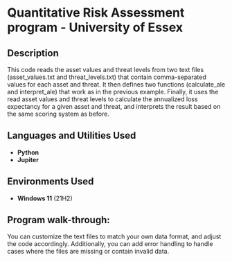 <h1>Quantitative Risk Assessment program - University of Essex</h1>



<h2>Description</h2>
This code reads the asset values and threat levels from two text files (asset_values.txt and threat_levels.txt) that contain comma-separated values for each asset and threat. It then defines two functions (calculate_ale and interpret_ale) that work as in the previous example. Finally, it uses the read asset values and threat levels to calculate the annualized loss expectancy for a given asset and threat, and interprets the result based on the same scoring system as before.
<br />


<h2>Languages and Utilities Used</h2>

- <b>Python</b> 
- <b>Jupiter</b>

<h2>Environments Used </h2>

- <b>Windows 11</b> (21H2)

<h2>Program walk-through:</h2>

<p align="left">
You can customize the text files to match your own data format, and adjust the code accordingly. Additionally, you can add error handling to handle cases where the files are missing or contain invalid data.
<br />


<!--
 ```diff
- text in red
+ text in green
! text in orange
# text in gray
@@ text in purple (and bold)@@
```
--!>
